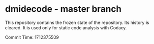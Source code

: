 # dmidecode - master branch

This repository contains the frozen state of the repository.
Its history is cleared. It is used only for static code
analysis with Codacy.

Commit Time: 1712375509